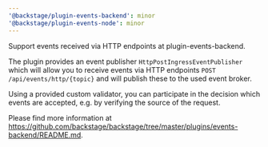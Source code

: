 ```yaml
---
'@backstage/plugin-events-backend': minor
'@backstage/plugin-events-node': minor
---
```


Support events received via HTTP endpoints at plugin-events-backend.

The plugin provides an event publisher `HttpPostIngressEventPublisher`
which will allow you to receive events via
HTTP endpoints `POST /api/events/http/{topic}`
and will publish these to the used event broker.

Using a provided custom validator, you can participate in the decision
which events are accepted, e.g. by verifying the source of the request.

Please find more information at
https://github.com/backstage/backstage/tree/master/plugins/events-backend/README.md.
